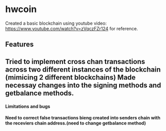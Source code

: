 # hwcoin


Created a basic blockchain using youtube video: https://www.youtube.com/watch?v=zVqczFZr124 for reference.

<h2>Features<h2>

Tried to implement cross chan transactions across two different instances of the blockchain (mimicing 2 different blockchains)
Made necessay changes into the signing methods and getbalance methods.
<h4>Limitations and bugs<h4>
Need to correct false transactions bieng created into senders chain with the receviers chain address.(need to change getbalance method)
